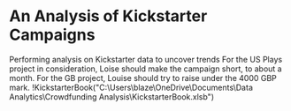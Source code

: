 # An Analysis of Kickstarter Campaigns
Performing analysis on Kickstarter data to uncover trends
For the US Plays project in consideration, Loise should make the campaign short, to about a month.
For the GB project, Louise should try to raise under the 4000 GBP mark.
!KickstarterBook("C:\Users\blaze\OneDrive\Documents\Data Analytics\Crowdfunding Analysis\KickstarterBook.xlsb")
